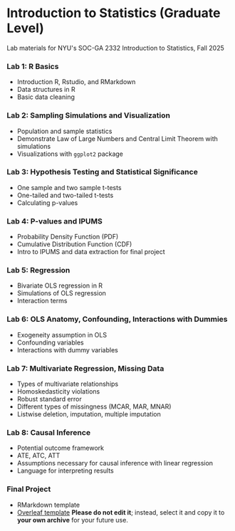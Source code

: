 # Introduction to Statistics (Graduate Level)
Lab materials for NYU's SOC-GA 2332 Introduction to Statistics, Fall 2025

### Lab 1: R Basics
+ Introduction R, Rstudio, and RMarkdown
+ Data structures in R
+ Basic data cleaning

### Lab 2: Sampling Simulations and Visualization
+ Population and sample statistics
+ Demonstrate Law of Large Numbers and Central Limit Theorem with simulations
+ Visualizations with `ggplot2` package

### Lab 3: Hypothesis Testing and Statistical Significance
+ One sample and two sample t-tests
+ One-tailed and two-tailed t-tests
+ Calculating p-values

### Lab 4: P-values and IPUMS
+ Probability Density Function (PDF) 
+ Cumulative Distribution Function (CDF)
+ Intro to IPUMS and data extraction for final project

### Lab 5: Regression
+ Bivariate OLS regression in R
+ Simulations of OLS regression
+ Interaction terms

### Lab 6: OLS Anatomy, Confounding, Interactions with Dummies
+ Exogeneity assumption in OLS
+ Confounding variables
+ Interactions with dummy variables

### Lab 7: Multivariate Regression, Missing Data
+ Types of multivariate relationships
+ Homoskedasticity violations
+ Robust standard error
+ Different types of missingness (MCAR, MAR, MNAR)
+ Listwise deletion, imputation, multiple imputation

### Lab 8: Causal Inference
+ Potential outcome framework
+ ATE, ATC, ATT
+ Assumptions necessary for causal inference with linear regression
+ Language for interpreting results

### Final Project
+ RMarkdown template
+ [Overleaf template](https://www.overleaf.com/read/fwnymhcgwthf#8f643a) **Please do not edit it**; instead, select it and copy it to **your own archive** for your future use.
